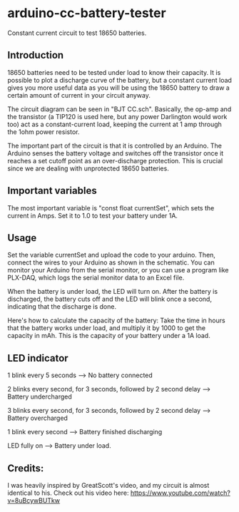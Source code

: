 # arduino-cc-battery-tester
Constant current circuit to test 18650 batteries.

## Introduction
18650 batteries need to be tested under load to know their capacity. It is possible to plot a discharge curve of the battery, but a constant current load gives you more useful data as you will be using the 18650 battery to draw a certain amount of current in your circuit anyway. 

The circuit diagram can be seen in "BJT CC.sch". Basically, the op-amp and the transistor (a TIP120 is used here, but any power Darlington would work too) act as a constant-current load, keeping the current at 1 amp through the 1ohm power resistor. 

The important part of the circuit is that it is controlled by an Arduino. The Arduino senses the battery voltage and switches off the transistor once it reaches a set cutoff point as an over-discharge protection. This is crucial since we are dealing with unprotected 18650 batteries. 

## Important variables

The most important variable is "const float currentSet", which sets the current in Amps. Set it to 1.0 to test your battery under 1A. 

## Usage
Set the variable currentSet and upload the code to your arduino. Then, connect the wires to your Arduino as shown in the schematic. You can monitor your Arduino from the serial monitor, or you can use a program like PLX-DAQ, which logs the serial monitor data to an Excel file.

When the battery is under load, the LED will turn on. After the battery is discharged, the battery cuts off and the LED will blink once a second, indicating that the discharge is done.

Here's how to calculate the capacity of the battery: Take the time in hours that the battery works under load, and multiply it by 1000 to get the capacity in mAh. This is the capacity of your battery under a 1A load.

## LED indicator

1 blink every 5 seconds --> No battery connected

2 blinks every second, for 3 seconds, followed by 2 second delay --> Battery undercharged

3 blinks every second, for 3 seconds, followed by 2 second delay --> Battery overcharged

1 blink every second --> Battery finished discharging

LED fully on --> Battery under load. 

## Credits:
I was heavily inspired by GreatScott's video, and my circuit is almost identical to his. Check out his video here: https://www.youtube.com/watch?v=8uBcywBUTkw